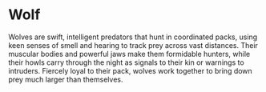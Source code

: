 # Wolf

Wolves are swift, intelligent predators that hunt in coordinated packs, using keen senses of smell and hearing to track prey across vast distances. Their muscular bodies and powerful jaws make them formidable hunters, while their howls carry through the night as signals to their kin or warnings to intruders. Fiercely loyal to their pack, wolves work together to bring down prey much larger than themselves. 

